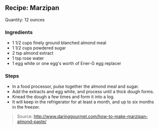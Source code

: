 ## Recipe: Marzipan

Quantity: 12 ounces  


### Ingredients
 - 1 1/2 cups finely ground blanched almond meal
 - 1 1/2 cups powdered sugar
 - 2 tsp almond extract
 - 1 tsp rose water
 - 1 egg white or one egg's worth of Ener-G egg replacer

### Steps
 - In a food processor, pulse together the almond meal and sugar.
 - Add the extracts and egg white, and process until a thick dough forms.
 - Knead the dough a few times and form it into a log.
 - It will keep in the refrigerator for at least a month, and up to six months in the freezer.

> Source: http://www.daringgourmet.com/how-to-make-marzipan-almond-paste/
